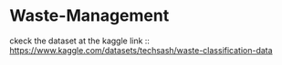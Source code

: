 # Waste-Management

ckeck the dataset at the kaggle link :: https://www.kaggle.com/datasets/techsash/waste-classification-data
